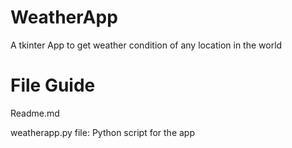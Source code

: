 # WeatherApp
A tkinter App to get weather condition of any location in the world

# File Guide
Readme.md

weatherapp.py file: Python script for the app
